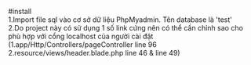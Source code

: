 #install<br/>
1.Import file sql vào cơ sở dữ liệu PhpMyadmin. Tên database là 'test'<br/>
2.Do project này có sử dụng 1 số link cứng nên có thể cần chỉnh sao cho phù hợp với cổng localhost của người cài đặt <br/>
(1.app/Http/Controllers/pageController line 96<br/>
 2.resource/views/header.blade.php line 46 & line 49)
